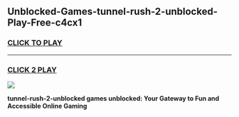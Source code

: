 
## Unblocked-Games-tunnel-rush-2-unblocked-Play-Free-c4cx1
<h3>
<a href="https://premium76.site?title=tunnel-rush-2-unblocked&ref=23A">CLICK TO PLAY</a></h3>
<hr>

<h3>
<a href="https://premium76.site?title=tunnel-rush-2-unblocked&ref=23A">CLICK 2 PLAY</a>
  
</h3>

<a href="https://premium76.site?title=tunnel-rush-2-unblocked&ref=23A"><img src="https://clearcache.store/games.png"></a>


**tunnel-rush-2-unblocked games unblocked: Your Gateway to Fun and Accessible Online Gaming**
